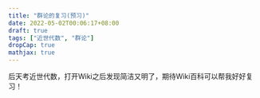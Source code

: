 ```yaml
---
title: "群论的复习(预习)"
date: 2022-05-02T00:06:17+08:00
draft: true
tags: ["近世代数", "群论"]
dropCap: true
mathjax: true
---
```


后天考近世代数，打开Wiki之后发现简洁又明了，期待Wiki百科可以帮我好好复习！

